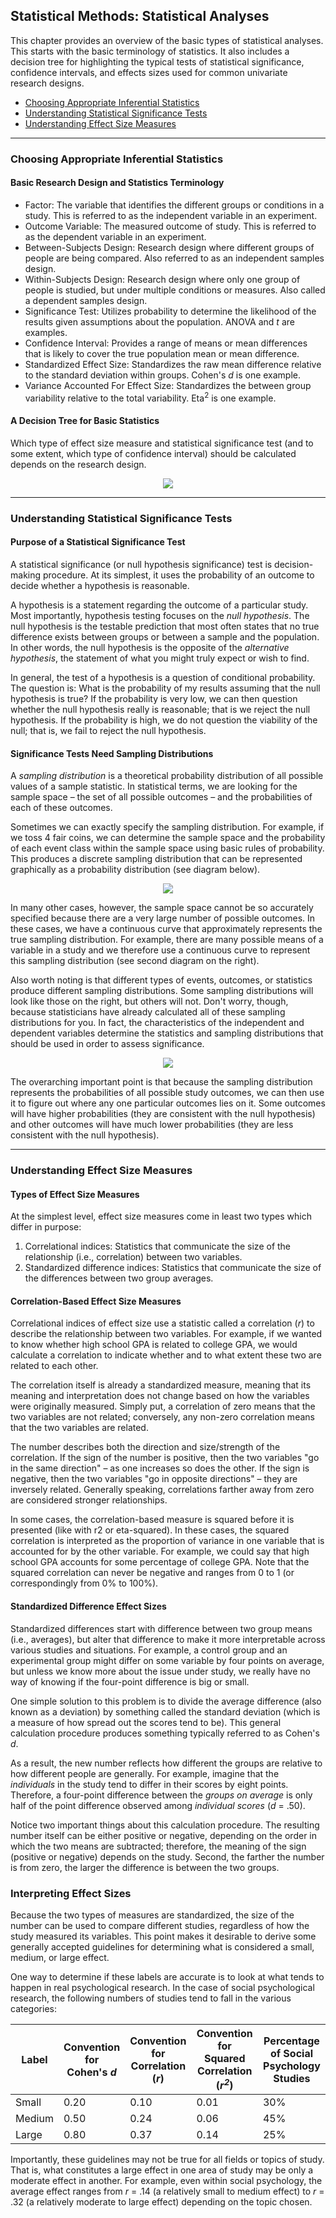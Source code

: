 ## Statistical Methods: Statistical Analyses

This chapter provides an overview of the basic types of statistical analyses. This starts with the basic terminology of statistics. It also includes a decision tree for highlighting the typical tests of statistical significance, confidence intervals, and effects sizes used for common univariate research designs.

- [Choosing Appropriate Inferential Statistics](#choosing-appropriate-inferential-statistics)
- [Understanding Statistical Significance Tests](#understanding-statistical-significance-tests)
- [Understanding Effect Size Measures](#understanding-effect-size-measures)

---

### Choosing Appropriate Inferential Statistics

#### Basic Research Design and Statistics Terminology

- Factor: The variable that identifies the different groups or conditions in a study. This is referred to as the independent variable in an experiment.
- Outcome Variable: The measured outcome of study. This is referred to as the dependent variable in an experiment. 
- Between-Subjects Design: Research design where different groups of people are being compared. Also referred to as an independent samples design.
- Within-Subjects Design: Research design where only one group of people is studied, but under multiple conditions or measures. Also called a dependent samples design.
- Significance Test: Utilizes probability to determine the likelihood of the results given assumptions about the population. ANOVA and *t* are examples.
- Confidence Interval: Provides a range of means or mean differences that is likely to cover the true population mean or mean difference. 
- Standardized Effect Size: Standardizes the raw mean difference relative to the standard deviation within groups. Cohen&#39;s *d* is one example.
- Variance Accounted For Effect Size: Standardizes the between group variability relative to the total variability. Eta<sup>2</sup> is one example.

#### A Decision Tree for Basic Statistics

Which type of effect size measure and statistical significance test (and to some extent, which type of confidence interval) should be calculated depends on the research design.

<p align="center"><kbd><img src="image1.png"></kbd></p>

---

### Understanding Statistical Significance Tests

#### Purpose of a Statistical Significance Test

A statistical significance (or null hypothesis significance) test is decision-making procedure. At its simplest, it uses the probability of an outcome to decide whether a hypothesis is reasonable.

A hypothesis is a statement regarding the outcome of a particular study. Most importantly, hypothesis testing focuses on the *null hypothesis*. The null hypothesis is the testable prediction that most often states that no true difference exists between groups or between a sample and the population. In other words, the null hypothesis is the opposite of the *alternative hypothesis*, the statement of what you might truly expect or wish to find.

In general, the test of a hypothesis is a question of conditional probability. The question is: What is the probability of my results assuming that the null hypothesis is true? If the probability is very low, we can then question whether the null hypothesis really is reasonable; that is we reject the null hypothesis. If the probability is high, we do not question the viability of the null; that is, we fail to reject the null hypothesis.

#### Significance Tests Need Sampling Distributions

A *sampling distribution* is a theoretical probability distribution of all possible values of a sample statistic. In statistical terms, we are looking for the sample space – the set of all possible outcomes – and the probabilities of each of these outcomes.

Sometimes we can exactly specify the sampling distribution. For example, if we toss 4 fair coins, we can determine the sample space and the probability of each event class within the sample space using basic rules of probability. This produces a discrete sampling distribution that can be represented graphically as a probability distribution (see diagram below).

<p align="center"><kbd><img src="image2.gif"></kbd></p>

In many other cases, however, the sample space cannot be so accurately specified because there are a very large number of possible outcomes. In these cases, we have a continuous curve that approximately represents the true sampling distribution. For example, there are many possible means of a variable in a study and we therefore use a continuous curve to represent this sampling distribution (see second diagram on the right).

Also worth noting is that different types of events, outcomes, or statistics produce different sampling distributions. Some sampling distributions will look like those on the right, but others will not. Don&#39;t worry, though, because statisticians have already calculated all of these sampling distributions for you. In fact, the characteristics of the independent and dependent variables determine the statistics and sampling distributions that should be used in order to assess significance.

<p align="center"><kbd><img src="image3.gif"></kbd></p> 

The overarching important point is that because the sampling distribution represents the probabilities of all possible study outcomes, we can then use it to figure out where any one particular outcomes lies on it. Some outcomes will have higher probabilities (they are consistent with the null hypothesis) and other outcomes will have much lower probabilities (they are less consistent with the null hypothesis).

---

### Understanding Effect Size Measures

#### Types of Effect Size Measures

At the simplest level, effect size measures come in least two types which differ in purpose:

1. Correlational indices: Statistics that communicate the size of the relationship (i.e., correlation) between two variables.
2. Standardized difference indices: Statistics that communicate the size of the differences between two group averages.

#### Correlation-Based Effect Size Measures

Correlational indices of effect size use a statistic called a correlation (*r*) to describe the relationship between two variables. For example, if we wanted to know whether high school GPA is related to college GPA, we would calculate a correlation to indicate whether and to what extent these two are related to each other.

The correlation itself is already a standardized measure, meaning that its meaning and interpretation does not change based on how the variables were originally measured. Simply put, a correlation of zero means that the two variables are not related; conversely, any non-zero correlation means that the two variables are related.

The number describes both the direction and size/strength of the correlation. If the sign of the number is positive, then the two variables &quot;go in the same direction&quot; – as one increases so does the other. If the sign is negative, then the two variables &quot;go in opposite directions&quot; – they are inversely related. Generally speaking, correlations farther away from zero are considered stronger relationships.

In some cases, the correlation-based measure is squared before it is presented (like with r2 or eta-squared). In these cases, the squared correlation is interpreted as the proportion of variance in one variable that is accounted for by the other variable. For example, we could say that high school GPA accounts for some percentage of college GPA. Note that the squared correlation can never be negative and ranges from 0 to 1 (or correspondingly from 0% to 100%).

#### Standardized Difference Effect Sizes

Standardized differences start with difference between two group means (i.e., averages), but alter that difference to make it more interpretable across various studies and situations. For example, a control group and an experimental group might differ on some variable by four points on average, but unless we know more about the issue under study, we really have no way of knowing if the four-point difference is big or small.

One simple solution to this problem is to divide the average difference (also known as a deviation) by something called the standard deviation (which is a measure of how spread out the scores tend to be). This general calculation procedure produces something typically referred to as Cohen&#39;s *d*.

As a result, the new number reflects how different the groups are relative to how different people are generally. For example, imagine that the *individuals* in the study tend to differ in their scores by eight points. Therefore, a four-point difference between the *groups on average* is only half of the point difference observed among *individual scores* (*d* = .50).

Notice two important things about this calculation procedure. The resulting number itself can be either positive or negative, depending on the order in which the two means are subtracted; therefore, the meaning of the sign (positive or negative) depends on the study. Second, the farther the number is from zero, the larger the difference is between the two groups.

### Interpreting Effect Sizes

Because the two types of measures are standardized, the size of the number can be used to compare different studies, regardless of how the study measured its variables. This point makes it desirable to derive some generally accepted guidelines for determining what is considered a small, medium, or large effect.

One way to determine if these labels are accurate is to look at what tends to happen in real psychological research. In the case of social psychological research, the following numbers of studies tend to fall in the various categories:

| **Label** | **Convention for Cohen&#39;s *d*** | **Convention for Correlation (*r*)** | **Convention for  Squared Correlation (*r<sup>2</sup>*)** | **Percentage of Social Psychology Studies** |
| --- | --- | --- | --- | --- |
| Small | 0.20 | 0.10 | 0.01 | 30% |
| Medium | 0.50 | 0.24 | 0.06 | 45% |
| Large | 0.80 | 0.37 | 0.14 | 25% |

Importantly, these guidelines may not be true for all fields or topics of study. That is, what constitutes a large effect in one area of study may be only a moderate effect in another. For example, even within social psychology, the average effect ranges from *r* = .14 (a relatively small to medium effect) to *r* = .32 (a relatively moderate to large effect) depending on the topic chosen.